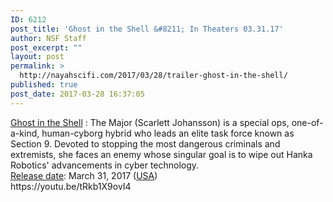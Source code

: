 ```yaml
---
ID: 6212
post_title: 'Ghost in the Shell &#8211; In Theaters 03.31.17'
author: NSF Staff
post_excerpt: ""
layout: post
permalink: >
  http://nayahscifi.com/2017/03/28/trailer-ghost-in-the-shell/
published: true
post_date: 2017-03-28 16:37:05
---
```

<div class="mod" data-md="50" data-hveid="142" data-ved="0ahUKEwj1qMeGtpLSAhVBiVQKHV5JB-8QkCkIjgEoAjAV">
<div class="_cgc kno-fb-ctx" data-hveid="143" data-ved="0ahUKEwj1qMeGtpLSAhVBiVQKHV5JB-8QziAIjwEoADAV">
<div class="r-iC_8CDCxq8Rk">
<div class="kno-rdesc r-iuPJRcptE1tY kno-desc-sh"><a href="https://en.wikipedia.org/wiki/Ghost_in_the_Shell_(2017_film)">Ghost in the Shell</a> : The Major (Scarlett Johansson) is a special ops, one-of-a-kind, human-cyborg hybrid who leads an elite task force known as Section 9. Devoted to stopping the most dangerous criminals and extremists, she faces an enemy whose singular goal is to wipe out Hanka Robotics' advancements in cyber technolog<span class="_dgc">y.</span></div>
</div>
</div>
</div>
<div class="mod" data-md="30" data-ved="0ahUKEwj1qMeGtpLSAhVBiVQKHV5JB-8QkCkIkQEoAzAW"></div>
<div class="mod" data-md="1001" data-hveid="146" data-ved="0ahUKEwj1qMeGtpLSAhVBiVQKHV5JB-8QkCkIkgEoBDAX">
<div class="_eFb">
<div class="_mr kno-fb-ctx" data-attrid="kc:/film/film:theatrical region aware release date" data-ved="0ahUKEwj1qMeGtpLSAhVBiVQKHV5JB-8QyxMIkwEoADAX"><span class="_xdb"><a class="fl" href="https://www.google.com/search?espv=2&amp;biw=1362&amp;bih=648&amp;q=ghost+in+the+shell+release+date&amp;stick=H4sIAAAAAAAAAOPgE-LVT9c3NEyqMkgqMi0w1TLKTrbST8vMyQUTViUZqYklRZnJiTkKRanpmfl5ConliUWpQE5OamJxqkJKYkkqAK5aqAxFAAAA&amp;sa=X&amp;ved=0ahUKEwj1qMeGtpLSAhVBiVQKHV5JB-8Q6BMIlAEoADAX" data-ved="0ahUKEwj1qMeGtpLSAhVBiVQKHV5JB-8Q6BMIlAEoADAX">Release date</a>: </span><span class="_Xbe kno-fv">March 31, 2017 (<a class="fl" href="https://www.google.com/search?espv=2&amp;biw=1362&amp;bih=648&amp;q=United+States&amp;stick=H4sIAAAAAAAAAOPgE-LVT9c3NEyqMkgqMi0wVeLUz9U3sEw2LzfQMspOttJPy8zJBRNWJRmpiSVFmcmJOQpFqemZ-XkKieWJRalATk5qYnGqQkpiSSoAccf0nVAAAAA&amp;sa=X&amp;ved=0ahUKEwj1qMeGtpLSAhVBiVQKHV5JB-8QmxMIlQEoATAX" data-ved="0ahUKEwj1qMeGtpLSAhVBiVQKHV5JB-8QmxMIlQEoATAX">USA</a>)</span></div>
</div>
</div>
<div class="mod" data-md="1001" data-hveid="150" data-ved="0ahUKEwj1qMeGtpLSAhVBiVQKHV5JB-8QkCkIlgEoBTAY"></div>
<div class="mod" data-md="1001" data-hveid="154" data-ved="0ahUKEwj1qMeGtpLSAhVBiVQKHV5JB-8QkCkImgEoBjAZ"></div>
https://youtu.be/tRkb1X9ovI4
